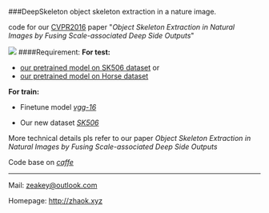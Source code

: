 ###DeepSkeleton
object skeleton extraction in a nature image.

code for our [CVPR2016](http://cvpr2016.thecvf.com/) paper "*Object Skeleton Extraction in Natural Images by Fusing Scale-associated Deep Side Outputs*"

![](http://7xn7wz.com1.z0.glb.clouddn.com/DeepSkeleton.png?imageView2/2/w/500)
####Requirement:
**For test:**
* [our pretrained model on SK506 dataset](http://7xocv2.dl1.z0.glb.clouddn.com/sk506_it14k.caffemodel)
  or
* [our pretrained model on Horse dataset](http://7xocv2.dl1.z0.glb.clouddn.com/horse_it14k.caffemodel)

**For train:**
* Finetune model [*vgg-16*](http://7xocv2.dl1.z0.glb.clouddn.com/5stage-vgg.caffemodel)

* Our new dataset [*SK506*](http://7xocv2.dl1.z0.glb.clouddn.com/sk506.tar.gz)

More technical details pls refer to our paper *Object Skeleton Extraction in Natural Images by Fusing Scale-associated Deep Side Outputs*

Code base on [*caffe*](http://caffe.berkeleyvision.org/)

*** 

Mail: zeakey@outlook.com 

Homepage: <http://zhaok.xyz>
